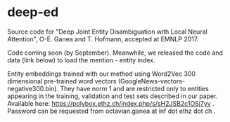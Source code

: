 # deep-ed
Source code for "Deep Joint Entity Disambiguation with Local Neural Attention", O-E. Ganea and T. Hofmann, accepted at EMNLP 2017.

Code coming soon (by September). Meanwhile, we released the code and data (link below) to load the mention - entity index.

Entity embeddings trained with our method using Word2Vec 300 dimensional pre-trained word vectors (GoogleNews-vectors-negative300.bin). They have norm 1 and are restricted only to entities appearing in the training, validation and test sets described in our paper. Available here: https://polybox.ethz.ch/index.php/s/sH2JSB2c1OSj7yv . Password can be requested from octavian.ganea at inf dot ethz dot ch .
